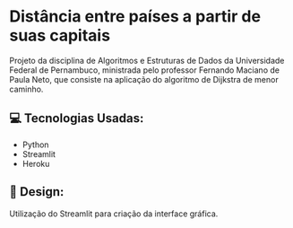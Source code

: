 # Distância entre países a partir de suas capitais

  Projeto da disciplina de Algoritmos e Estruturas de Dados da Universidade Federal de Pernambuco, ministrada pelo professor Fernando Maciano de Paula Neto, que consiste na aplicação do algoritmo de Dijkstra de menor caminho.
  
  ## 💻 Tecnologias Usadas:
  * Python
  * Streamlit
  * Heroku
   
  ## 🎨 Design:
  
  Utilização do Streamlit para criação da interface gráfica.
    
    
